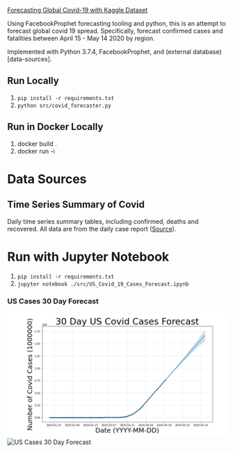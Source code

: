 [Forecasting Global Covid-19 with Kaggle Dataset](https://www.kaggle.com/c/covid19-global-forecasting-week-4)

Using FacebookProphet forecasting tooling and python, this is an attempt to forecast global covid 19 spread. Specifically, forecast confirmed cases and fatalities between April 15 - May 14 2020  by region.

Implemented with Python 3.7.4, FacebookProphet, and (external database)[data-sources].

## Run Locally
1. `pip install -r requirements.txt`
1. `python src/covid_forecaster.py`


## Run in Docker Locally
1. docker build .
1. docker run -i <name of image created above>


# Data Sources
## Time Series Summary of Covid
Daily time series summary tables, including confirmed, deaths and recovered. All data are from the daily case report ([Source](https://github.com/CSSEGISandData/COVID-19/tree/master/csse_covid_19_data/csse_covid_19_time_series)).

# Run with Jupyter Notebook
1. `pip install -r requirements.txt`
1. `jupyter notebook ./src/US_Covid_19_Cases_Forecast.ipynb`

### US Cases 30 Day Forecast
![Alt text](covid_us_cases_30_day_forecast.png?raw=true "Title")
![US Cases 30 Day Forecast]('covid_us_cases_30_day_forecast.png')